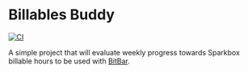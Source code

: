 # Billables Buddy

[![CI](https://github.com/jordanleven/billables-buddy/actions/workflows/ci.yml/badge.svg)](https://github.com/jordanleven/billables-buddy/actions/workflows/ci.yml)

A simple project that will evaluate weekly progress towards Sparkbox billable hours to be used with [BitBar].

[BitBar]: https://github.com/matryer/xbar
